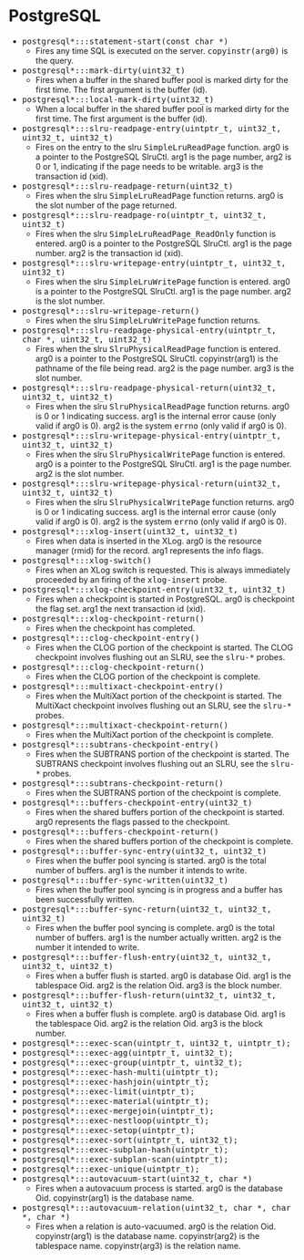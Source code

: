 # PostgreSQL #

*   <tt>postgresql*:::statement-start(const char *)</tt>
    *   Fires any time SQL is executed on the server. <tt>copyinstr(arg0)</tt> is the query.
*   <tt>postgresql*:::mark-dirty(uint32_t)</tt>
    *   Fires when a buffer in the shared buffer pool is marked dirty for the first time. The first argument is the buffer (id).
*   <tt>postgresql*:::local-mark-dirty(uint32_t)</tt>
    *   When a local buffer in the shared buffer pool is marked dirty for the first time. The first argument is the buffer (id).
*   <tt>postgresql*:::slru-readpage-entry(uintptr_t, uint32_t, uint32_t, uint32_t)</tt>
    *   Fires on the entry to the slru <tt>SimpleLruReadPage</tt> function. arg0 is a pointer to the PostgreSQL SlruCtl. arg1 is the page number, arg2 is 0 or 1, indicating if the page needs to be writable. arg3 is the transaction id (xid).
*   <tt>postgresql*:::slru-readpage-return(uint32_t)</tt>
    *   Fires when the slru <tt>SimpleLruReadPage</tt> function returns. arg0 is the slot number of the page returned.
*   <tt>postgresql*:::slru-readpage-ro(uintptr_t, uint32_t, uint32_t)</tt>
    *   Fires when the slru <tt>SimpleLruReadPage_ReadOnly</tt> function is entered. arg0 is a pointer to the PostgreSQL SlruCtl. arg1 is the page number. arg2 is the transaction id (xid).
*   <tt>postgresql*:::slru-writepage-entry(uintptr_t, uint32_t, uint32_t)</tt>
    *   Fires when the slru <tt>SimpleLruWritePage</tt> function is entered. arg0 is a pointer to the PostgreSQL SlruCtl. arg1 is the page number. arg2 is the slot number.
*   <tt>postgresql*:::slru-writepage-return()</tt>
    *   Fires when the slru <tt>SimpleLruWritePage</tt> function returns.
*   <tt>postgresql*:::slru-readpage-physical-entry(uintptr_t, char *, uint32_t, uint32_t)</tt>
    *   Fires when the slru <tt>SlruPhysicalReadPage</tt> function is entered. arg0 is a pointer to the PostgreSQL SlruCtl. copyinstr(arg1) is the pathname of the file being read. arg2 is the page number. arg3 is the slot number.
*   <tt>postgresql*:::slru-readpage-physical-return(uint32_t, uint32_t, uint32_t)</tt>
    *   Fires when the slru <tt>SlruPhysicalReadPage</tt> function returns. arg0 is 0 or 1 indicating success. arg1 is the internal error cause (only valid if arg0 is 0). arg2 is the system <tt>errno</tt> (only valid if arg0 is 0).
*   <tt>postgresql*:::slru-writepage-physical-entry(uintptr_t, uint32_t, uint32_t)</tt>
    *   Fires when the slru <tt>SlruPhysicalWritePage</tt> function is entered. arg0 is a pointer to the PostgreSQL SlruCtl. arg1 is the page number. arg2 is the slot number.
*   <tt>postgresql*:::slru-writepage-physical-return(uint32_t, uint32_t, uint32_t)</tt>
    *   Fires when the slru <tt>SlruPhysicalWritePage</tt> function returns. arg0 is 0 or 1 indicating success. arg1 is the internal error cause (only valid if arg0 is 0). arg2 is the system <tt>errno</tt> (only valid if arg0 is 0).
*   <tt>postgresql*:::xlog-insert(uint32_t, uint32_t)</tt>
    *   Fires when data is inserted in the XLog. arg0 is the resource manager (rmid) for the record. arg1 represents the info flags.
*   <tt>postgresql*:::xlog-switch()</tt>
    *   Fires when an XLog switch is requested. This is always immediately proceeded by an firing of the <tt>xlog-insert</tt> probe.
*   <tt>postgresql*:::xlog-checkpoint-entry(uint32_t, uint32_t)</tt>
    *   Fires when a checkpoint is started in PostgreSQL. arg0 is checkpoint the flag set. arg1 the next transaction id (xid).
*   <tt>postgresql*:::xlog-checkpoint-return()</tt>
    *   Fires when the checkpoint has completed.
*   <tt>postgresql*:::clog-checkpoint-entry()</tt>
    *   Fires when the CLOG portion of the checkpoint is started. The CLOG checkpoint involves flushing out an SLRU, see the <tt>slru-*</tt> probes.
*   <tt>postgresql*:::clog-checkpoint-return()</tt>
    *   Fires when the CLOG portion of the checkpoint is complete.
*   <tt>postgresql*:::multixact-checkpoint-entry()</tt>
    *   Fires when the MultiXact portion of the checkpoint is started. The MultiXact checkpoint involves flushing out an SLRU, see the <tt>slru-*</tt> probes.
*   <tt>postgresql*:::multixact-checkpoint-return()</tt>
    *   Fires when the MultiXact portion of the checkpoint is complete.
*   <tt>postgresql*:::subtrans-checkpoint-entry()</tt>
    *   Fires when the SUBTRANS portion of the checkpoint is started. The SUBTRANS checkpoint involves flushing out an SLRU, see the <tt>slru-*</tt> probes.
*   <tt>postgresql*:::subtrans-checkpoint-return()</tt>
    *   Fires when the SUBTRANS portion of the checkpoint is complete.
*   <tt>postgresql*:::buffers-checkpoint-entry(uint32_t)</tt>
    *   Fires when the shared buffers portion of the checkpoint is started. arg0 represents the flags passed to the checkpoint.
*   <tt>postgresql*:::buffers-checkpoint-return()</tt>
    *   Fires when the shared buffers portion of the checkpoint is complete.
*   <tt>postgresql*:::buffer-sync-entry(uint32_t, uint32_t)</tt>
    *   Fires when the buffer pool syncing is started. arg0 is the total number of buffers. arg1 is the number it intends to write.
*   <tt>postgresql*:::buffer-sync-written(uint32_t)</tt>
    *   Fires when the buffer pool syncing is in progress and a buffer has been successfully written.
*   <tt>postgresql*:::buffer-sync-return(uint32_t, uint32_t, uint32_t)</tt>
    *   Fires when the buffer pool syncing is complete. arg0 is the total number of buffers. arg1 is the number actually written. arg2 is the number it intended to write.
*   <tt>postgresql*:::buffer-flush-entry(uint32_t, uint32_t, uint32_t, uint32_t)</tt>
    *   Fires when a buffer flush is started. arg0 is database Oid. arg1 is the tablespace Oid. arg2 is the relation Oid. arg3 is the block number.
*   <tt>postgresql*:::buffer-flush-return(uint32_t, uint32_t, uint32_t, uint32_t)</tt>
    *   Fires when a buffer flush is complete. arg0 is database Oid. arg1 is the tablespace Oid. arg2 is the relation Oid. arg3 is the block number.
*   <tt>postgresql*:::exec-scan(uintptr_t, uint32_t, uintptr_t);</tt>
*   <tt>postgresql*:::exec-agg(uintptr_t, uint32_t);</tt>
*   <tt>postgresql*:::exec-group(uintptr_t, uint32_t);</tt>
*   <tt>postgresql*:::exec-hash-multi(uintptr_t);</tt>
*   <tt>postgresql*:::exec-hashjoin(uintptr_t);</tt>
*   <tt>postgresql*:::exec-limit(uintptr_t);</tt>
*   <tt>postgresql*:::exec-material(uintptr_t);</tt>
*   <tt>postgresql*:::exec-mergejoin(uintptr_t);</tt>
*   <tt>postgresql*:::exec-nestloop(uintptr_t);</tt>
*   <tt>postgresql*:::exec-setop(uintptr_t);</tt>
*   <tt>postgresql*:::exec-sort(uintptr_t, uint32_t);</tt>
*   <tt>postgresql*:::exec-subplan-hash(uintptr_t);</tt>
*   <tt>postgresql*:::exec-subplan-scan(uintptr_t);</tt>
*   <tt>postgresql*:::exec-unique(uintptr_t);</tt>
*   <tt>postgresql*:::autovacuum-start(uint32_t, char *)</tt>
    *   Fires when a autovacuum process is started. arg0 is the database Oid. copyinstr(arg1) is the database name.
*   <tt>postgresql*:::autovacuum-relation(uint32_t, char *, char *, char *)</tt>
    *   Fires when a relation is auto-vacuumed. arg0 is the relation Oid. copyinstr(arg1) is the database name. copyinstr(arg2) is the tablespace name. copyinstr(arg3) is the relation name.

